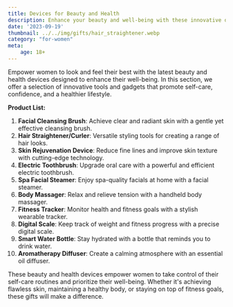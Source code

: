 ```yaml
---
title: Devices for Beauty and Health
description: Enhance your beauty and well-being with these innovative devices for women.
date: '2023-09-19'
thumbnail: ../../img/gifts/hair_straightener.webp
category: "for-women"
meta:
    age: 18+
---
```

Empower women to look and feel their best with the latest beauty and health devices designed to enhance their well-being. In this section, we offer a selection of innovative tools and gadgets that promote self-care, confidence, and a healthier lifestyle.

**Product List:**
1. **Facial Cleansing Brush**: Achieve clear and radiant skin with a gentle yet effective cleansing brush.
2. **Hair Straightener/Curler**: Versatile styling tools for creating a range of hair looks.
3. **Skin Rejuvenation Device**: Reduce fine lines and improve skin texture with cutting-edge technology.
4. **Electric Toothbrush**: Upgrade oral care with a powerful and efficient electric toothbrush.
5. **Spa Facial Steamer**: Enjoy spa-quality facials at home with a facial steamer.
6. **Body Massager**: Relax and relieve tension with a handheld body massager.
7. **Fitness Tracker**: Monitor health and fitness goals with a stylish wearable tracker.
8. **Digital Scale**: Keep track of weight and fitness progress with a precise digital scale.
9. **Smart Water Bottle**: Stay hydrated with a bottle that reminds you to drink water.
10. **Aromatherapy Diffuser**: Create a calming atmosphere with an essential oil diffuser.

These beauty and health devices empower women to take control of their self-care routines and prioritize their well-being. Whether it's achieving flawless skin, maintaining a healthy body, or staying on top of fitness goals, these gifts will make a difference.

